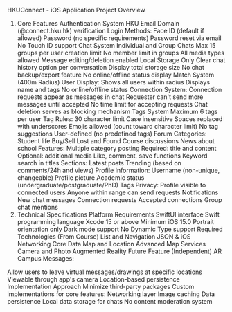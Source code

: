 HKUConnect - iOS Application Project Overview
1. Core Features
Authentication System
HKU Email Domain (@connect.hku.hk) verification
Login Methods:
Face ID (default if allowed)
Password (no specific requirements)
Password reset via email
No Touch ID support
Chat System
Individual and Group Chats
Max 15 groups per user creation limit
No member limit in groups
All media types allowed
Message editing/deletion enabled
Local Storage Only
Clear chat history option per conversation
Display total storage size
No chat backup/export feature
No online/offline status display
Match System (400m Radius)
User Display:
Shows all users within radius
Displays name and tags
No online/offline status
Connection System:
Connection requests appear as messages in chat
Requester can't send more messages until accepted
No time limit for accepting requests
Chat deletion serves as blocking mechanism
Tags System
Maximum 6 tags per user
Tag Rules:
30 character limit
Case insensitive
Spaces replaced with underscores
Emojis allowed (count toward character limit)
No tag suggestions
User-defined (no predefined tags)
Forum
Categories:
Student life
Buy/Sell
Lost and Found
Course discussions
News about school
Features:
Multiple category posting
Required: title and content
Optional: additional media
Like, comment, save functions
Keyword search in titles
Sections:
Latest posts
Trending (based on comments/24h and views)
Profile
Information:
Username (non-unique, changeable)
Profile picture
Academic status (undergraduate/postgraduate/PhD)
Tags
Privacy:
Profile visible to connected users
Anyone within range can send requests
Notifications
New chat messages
Connection requests
Accepted connections
Group chat mentions
2. Technical Specifications
Platform Requirements
SwiftUI interface
Swift programming language
Xcode 15 or above
Minimum iOS 15.0
Portrait orientation only
Dark mode support
No Dynamic Type support
Required Technologies (From Course)
List and Navigation
JSON & iOS Networking
Core Data
Map and Location
Advanced Map Services
Camera and Photo
Augmented Reality
Future Feature (Independent)
AR Campus Messages:

Allow users to leave virtual messages/drawings at specific locations
Viewable through app's camera
Location-based persistence
Implementation Approach
Minimize third-party packages
Custom implementations for core features:
Networking layer
Image caching
Data persistence
Local data storage for chats
No content moderation system
